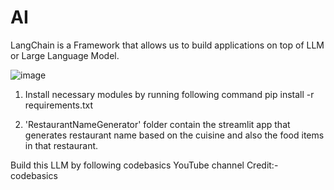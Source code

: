 # AI

LangChain is a Framework that allows us to build applications on top of LLM or Large Language Model.


![image](https://github.com/Sidharthpadhi/AI/assets/71446161/39175df0-423f-480a-905b-7b694fdc9118)



1. Install necessary modules by running following command
	pip install -r requirements.txt

2. 'RestaurantNameGenerator' folder contain the streamlit app that generates restaurant name based on the cuisine and also the food items in that restaurant.


Build this LLM by following codebasics YouTube channel
Credit:-codebasics
